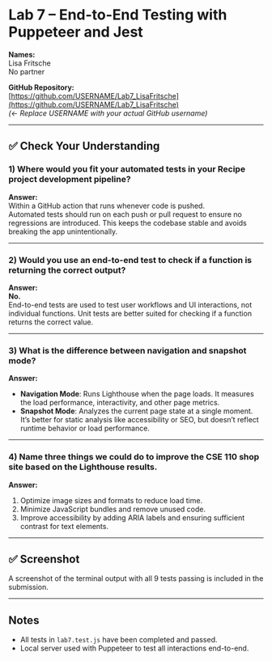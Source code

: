 # Lab 7 – End-to-End Testing with Puppeteer and Jest

**Names:**  
Lisa Fritsche  
No partner 

**GitHub Repository:**  
[https://github.com/USERNAME/Lab7_LisaFritsche](https://github.com/USERNAME/Lab7_LisaFritsche)  
*(← Replace USERNAME with your actual GitHub username)*

---

## ✅ Check Your Understanding

### 1) Where would you fit your automated tests in your Recipe project development pipeline?  
**Answer:**  
Within a GitHub action that runs whenever code is pushed.  
Automated tests should run on each push or pull request to ensure no regressions are introduced. This keeps the codebase stable and avoids breaking the app unintentionally.

---

### 2) Would you use an end-to-end test to check if a function is returning the correct output?  
**Answer:**  
**No.**  
End-to-end tests are used to test user workflows and UI interactions, not individual functions. Unit tests are better suited for checking if a function returns the correct value.

---

### 3) What is the difference between navigation and snapshot mode?  
**Answer:**  
- **Navigation Mode**: Runs Lighthouse when the page loads. It measures the load performance, interactivity, and other page metrics.  
- **Snapshot Mode**: Analyzes the current page state at a single moment. It’s better for static analysis like accessibility or SEO, but doesn’t reflect runtime behavior or load performance.

---

### 4) Name three things we could do to improve the CSE 110 shop site based on the Lighthouse results.  
**Answer:**  
1. Optimize image sizes and formats to reduce load time.  
2. Minimize JavaScript bundles and remove unused code.  
3. Improve accessibility by adding ARIA labels and ensuring sufficient contrast for text elements.

---

## ✅ Screenshot

A screenshot of the terminal output with all 9 tests passing is included in the submission.

---

## Notes

- All tests in `lab7.test.js` have been completed and passed.
- Local server used with Puppeteer to test all interactions end-to-end.






